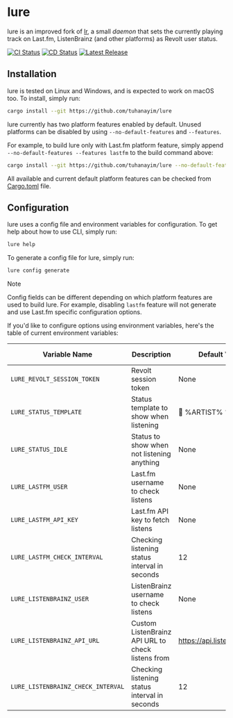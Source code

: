 # lure

lure is an improved fork of [lr](https://codeberg.org/arslee07/lr), a small _daemon_ that sets the currently playing track on Last.fm, ListenBrainz (and other platforms) as Revolt user status.

[![CI Status](https://img.shields.io/github/actions/workflow/status/tuhanayim/lure/ci.yaml?style=flat-square&label=CI)](https://github.com/tuhanayim/lure/actions/workflows/ci.yaml)
[![CD Status](https://img.shields.io/github/actions/workflow/status/tuhanayim/lure/cd.yaml?style=flat-square&label=CD)](https://github.com/tuhanayim/lure/actions/workflows/cd.yaml)
[![Latest Release](https://img.shields.io/github/v/release/tuhanayim/lure?style=flat-square)](https://github.com/tuhanayim/lure/releases/latest)

## Installation

lure is tested on Linux and Windows, and is expected to work on macOS too. To install, simply run:

```sh
cargo install --git https://github.com/tuhanayim/lure
```

lure currently has two platform features enabled by default. Unused platforms can be disabled by using `--no-default-features` and `--features`.

For example, to build lure only with Last.fm platform feature, simply append `--no-default-features --features lastfm` to the build command above:

```sh
cargo install --git https://github.com/tuhanayim/lure --no-default-features --features lastfm
```

All available and current default platform features can be checked from [Cargo.toml](Cargo.toml) file.

## Configuration

lure uses a config file and environment variables for configuration. To get help about how to use CLI, simply run:

```sh
lure help
```

To generate a config file for lure, simply run:

```sh
lure config generate
```

> [!NOTE]
> Config fields can be different depending on which platform features are used to build lure. For example, disabling `lastfm` feature will not generate and use Last.fm specific configuration options.

If you'd like to configure options using environment variables, here's the table of current environment variables:

| Variable Name                      | Description                                       | Default Value                | Is Required | Platform Feature |
| ---------------------------------- | ------------------------------------------------- | ---------------------------- | ----------- | ---------------- |
| `LURE_REVOLT_SESSION_TOKEN`        | Revolt session token                              | None                         | Yes         | \*               |
| `LURE_STATUS_TEMPLATE`             | Status template to show when listening            | 🎵 %ARTIST% %NAME%           | No          | \*               |
| `LURE_STATUS_IDLE`                 | Status to show when not listening anything        | None                         | No          | \*               |
| `LURE_LASTFM_USER`                 | Last.fm username to check listens                 | None                         | Yes         | `lastfm`         |
| `LURE_LASTFM_API_KEY`              | Last.fm API key to fetch listens                  | None                         | Yes         | `lastfm`         |
| `LURE_LASTFM_CHECK_INTERVAL`       | Checking listening status interval in seconds     | 12                           | No          | `lastfm`         |
| `LURE_LISTENBRAINZ_USER`           | ListenBrainz username to check listens            | None                         | Yes         | `listenbrainz`   |
| `LURE_LISTENBRAINZ_API_URL`        | Custom ListenBrainz API URL to check listens from | https://api.listenbrainz.org | No          | `listenbrainz`   |
| `LURE_LISTENBRAINZ_CHECK_INTERVAL` | Checking listening status interval in seconds     | 12                           | No          | `listenbrainz`   |

